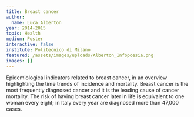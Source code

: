 ```yaml
---
title: Breast cancer
author:
  name: Luca Alberton
year: 2014-2015
topic: Health
medium: Poster
interactive: false
institute: Politecnico di Milano
featured: /assets/images/uploads/Alberton_Infopoesia.png
images: []
---
```

Epidemiological indicators related to breast cancer, in an overview highlighting the time trends of incidence and mortality. Breast cancer is the most frequently diagnosed cancer and it is the leading cause of cancer mortality. The risk of having breast cancer later in life is equivalent to one woman every eight; in Italy every year are diagnosed more than 47,000 cases.
